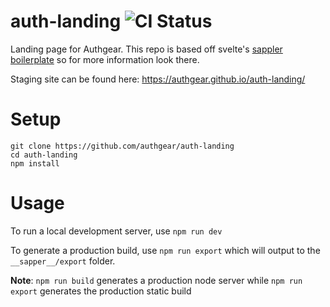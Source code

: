 # auth-landing ![CI Status](https://github.com/authgear/auth-landing/workflows/auth-landing%20CI/badge.svg?branch=master&event=push)

Landing page for Authgear. This repo is based off svelte's [sappler boilerplate](https://github.com/sveltejs/sapper-template/tree/rollup) so for more information look there.

Staging site can be found here: https://authgear.github.io/auth-landing/

# Setup

```
git clone https://github.com/authgear/auth-landing
cd auth-landing
npm install
```

# Usage

To run a local development server, use `npm run dev`

To generate a production build, use `npm run export` which will output to the `__sapper__/export` folder.

**Note**: `npm run build` generates a production node server while `npm run export` generates the production static build
